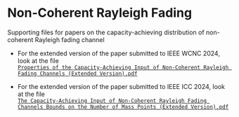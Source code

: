 # Non-Coherent Rayleigh Fading
Supporting files for papers on the capacity-achieving distribution of non-coherent Rayleigh fading channel

- For the extended version of the paper submitted to IEEE WCNC 2024, look at the file\
  [`Properties of the Capacity-Achieving Input of Non-Coherent Rayleigh Fading Channels (Extended Version).pdf`](Properties%20of%20the%20Capacity-Achieving%20Input%20of%20Non-Coherent%20Rayleigh%20Fading%20Channels%20(Extended%20Version).pdf)

- For the extended version of the paper submitted to IEEE ICC 2024, look at the file\
  [`The Capacity-Achieving Input of Non-Coherent Rayleigh Fading Channels Bounds on the Number of Mass Points (Extended Version).pdf`](The%20Capacity-Achieving%20Input%20of%20Non-Coherent%20Rayleigh%20Fading%20Channels%20Bounds%20on%20the%20Number%20of%20Mass%20Points%20(Extended%20Version).pdf)
  
